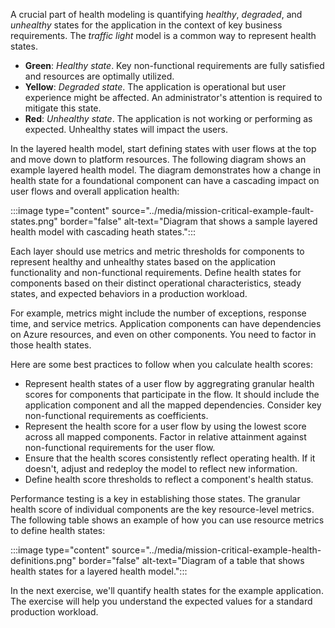 A crucial part of health modeling is quantifying *healthy*, *degraded*, and *unhealthy* states for the application in the context of key business requirements.  The *traffic light* model is a common way to represent health states.

- **Green**: *Healthy state*. Key non-functional requirements are fully satisfied and resources are optimally utilized.
- **Yellow**: *Degraded state*. The application is operational but user experience might be affected. An administrator's attention is required to mitigate this state.
- **Red**: *Unhealthy state*. The application is not working or performing as expected. Unhealthy states will impact the users.

In the layered health model, start defining states with user flows at the top and move down to platform resources. The following diagram shows an example layered health model. The diagram demonstrates how a change in health state for a foundational component can have a cascading impact on user flows and overall application health:

:::image type="content" source="../media/mission-critical-example-fault-states.png" border="false" alt-text="Diagram that shows a sample layered health model with cascading heath states.":::

Each layer should use metrics and metric thresholds for components to represent healthy and unhealthy states based on the application functionality and non-functional requirements. Define health states for components based on their distinct operational characteristics, steady states, and expected behaviors in a production workload. 

For example, metrics might include the number of exceptions, response time, and service metrics. Application components can have dependencies on Azure resources, and even on other components. You need to factor in those health states.

Here are some best practices to follow when you calculate health scores:

- Represent health states of a user flow by aggregrating granular health scores for components that participate in the flow. It should include the application component and all the mapped dependencies. Consider key non-functional requirements as coefficients.
- Represent the health score for a user flow by using the lowest score across all mapped components. Factor in relative attainment against non-functional requirements for the user flow.
- Ensure that the health scores consistently reflect operating health. If it doesn't, adjust and redeploy the model to reflect new information.
- Define health score thresholds to reflect a component's health status.

Performance testing is a key in establishing those states. The granular health score of individual components are the key resource-level metrics. The following table shows an example of how you can use resource metrics to define health states:

:::image type="content" source="../media/mission-critical-example-health-definitions.png" border="false" alt-text="Diagram of a table that shows health states for a layered health model.":::

In the next exercise, we'll quantify health states for the example application. The exercise will help you understand the expected values for a standard production workload. 
